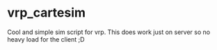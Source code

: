 # vrp_cartesim

Cool and simple sim script for vrp. This does work just on server so no heavy load for the client ;D

